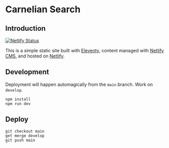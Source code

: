 # Carnelian Search

## Introduction

[![Netlify Status](https://api.netlify.com/api/v1/badges/dce13b5b-c0a8-434b-8906-971bda299440/deploy-status)](https://app.netlify.com/sites/carnelian-search/deploys)

This is a simple static site built with [Eleventy](https://www.11ty.dev/), content managed with [Netlify CMS](https://www.netlifycms.org/), and hosted on [Netlify](https://www.netlify.com/).

## Development

Deployment will happen automagically from the `main` branch. Work on `develop`.

```
npm install
npm run dev
```

## Deploy

```
git checkout main
get merge develop
git push main
```
